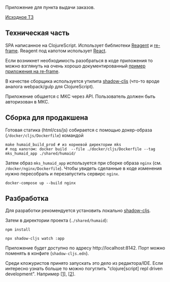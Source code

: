 Приложение для пункта выдачи заказов.

[Исходное ТЗ](https://docs.google.com/document/d/1xqsWxsj-Jce0fKbazC7S0uiY6Ze4zFkCx6r9sNfzpes/edit)

## Техническая часть 

SPA написанное на ClojureScript. Использует библиотеки [Reagent](https://reagent-project.github.io/) и [re-frame](https://day8.github.io/re-frame/re-frame/). Reagent под капотом использует [React](https://reactjs.org/).

Если возникнет необходимость разобраться в коде приложения то можно взглянуть на очень хорошо документированный [пример приложения на re-frame](https://github.com/jacekschae/conduit).

В качестве сборщика используется утилита [shadow-cljs](https://shadow-cljs.github.io/docs/UsersGuide.html#_standalone_via_code_npm_code) (что-то вроде аналога webpack/gulp для ClojureScript).

Приложение общается с МКС через API. Пользователь должен быть авторизован в МКС.

## Сборка для продакшена

Готовая статика (html/css/js) собирается с помощью докер-образа (`/docker/cljs/Dockerfile`) командой

    make humaid_build_prod # из корневой директории mks
    # под капотом: docker build  --file ./docker/cljs/Dockerfile --tag mks_humaid_app ./shared/humaid/

Затем образ `mks_humaid_app` используется при сборке образа ``nginx`` (см. `/docker/nginx/Dockerfile`).
Чтобы увидеть сделанные в коде изменения нужно пересобрать и перезапустить сервирс `nginx`.

    docker-compose up --build nginx

## Разбработка

Для разработки рекомендуется установить локально [shadow-cljs](https://shadow-cljs.github.io/docs/UsersGuide.html#_installation).

Затем в директории проекта (`./shared/humaid`):

    npm install

    npx shadow-cljs watch :app

Приложение будет доступно по адресу http://localhost:8142. Порт можно поменять в конфиге (`shadow-cljs.edn`).

Среди кложуристов принято запускать это дело из редактора/IDE. Если интересно узнать больше то можно погуглить "clojure[script] repl driven development". Например [[1](https://www.youtube.com/watch?v=rQ802kSaip4)], [[2](https://www.youtube.com/watch?v=Qx0-pViyIDU)].

